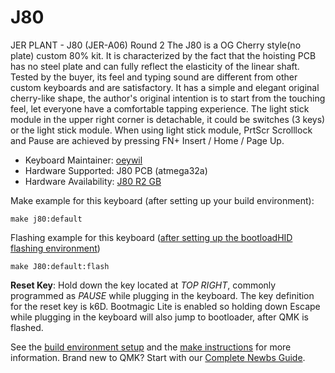 # J80

JER PLANT - J80 (JER-A06) Round 2
The J80 is a OG Cherry style(no plate) custom 80% kit.
It is characterized by the fact that the hoisting PCB has no steel plate and can fully reflect the elasticity of the linear shaft. Tested by the buyer, its feel and typing sound are different from other custom keyboards and are satisfactory. It has a simple and elegant original cherry-like shape, the author's original intention is to start from the touching feel, let everyone have a comfortable tapping experience. The light stick module in the upper right corner is detachable, it could be switches (3 keys) or the light stick module. When using light stick module, PrtScr Scrolllock and Pause are achieved by pressing FN+ Insert / Home / Page Up.

* Keyboard Maintainer: [oeywil](https://github.com/oeywil)
* Hardware Supported: J80 PCB (atmega32a)
* Hardware Availability: [J80 R2 GB](https://geekhack.org/index.php?topic=101401.0)

Make example for this keyboard (after setting up your build environment):

    make j80:default

Flashing example for this keyboard ([after setting up the bootloadHID flashing environment](https://docs.qmk.fm/#/flashing_bootloadhid))

    make J80:default:flash

**Reset Key**: Hold down the key located at *TOP RIGHT*, commonly programmed as *PAUSE* while plugging in the keyboard. The key definition for the reset key is k6D. Bootmagic Lite is enabled so holding down Escape while plugging in the keyboard will also jump to bootloader, after QMK is flashed.

See the [build environment setup](https://docs.qmk.fm/#/getting_started_build_tools) and the [make instructions](https://docs.qmk.fm/#/getting_started_make_guide) for more information. Brand new to QMK? Start with our [Complete Newbs Guide](https://docs.qmk.fm/#/newbs).
